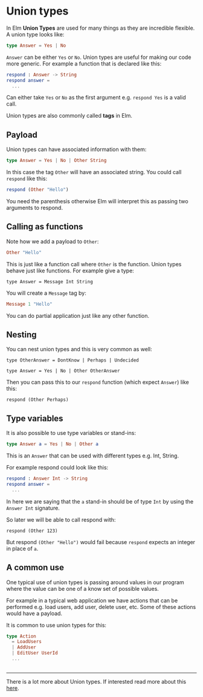 # Union types

In Elm __Union Types__ are used for many things as they are incredible flexible. A union type looks like:

```elm
type Answer = Yes | No
```

`Answer` can be either `Yes` or `No`. Union types are useful for making our code more generic. For example a function that is declared like this:

```elm
respond : Answer -> String
respond answer =
  ...
```

Can either take `Yes` or `No` as the first argument e.g. `respond Yes` is a valid call. 

Union types are also commonly called __tags__ in Elm.

## Payload

Union types can have associated information with them:

```elm
type Answer = Yes | No | Other String
```

In this case the tag `Other` will have an associated string. You could call `respond` like this:

```elm
respond (Other "Hello")
```

You need the parenthesis otherwise Elm will interpret this as passing two arguments to respond.

## Calling as functions

Note how we add a payload to `Other`:

```elm
Other "Hello"
```

This is just like a function call where `Other` is the function. Union types behave just like functions. For example give a type:

```
type Answer = Message Int String
```

You will create a `Message` tag by:

```elm
Message 1 "Hello"
```

You can do partial application just like any other function.


## Nesting

You can nest union types and this is very common as well:

```
type OtherAnswer = DontKnow | Perhaps | Undecided

type Answer = Yes | No | Other OtherAnswer
```

Then you can pass this to our `respond` function (which expect `Answer`) like this:

```
respond (Other Perhaps)
```

## Type variables

It is also possible to use type variables or stand-ins:

```elm
type Answer a = Yes | No | Other a
```

This is an `Answer` that can be used with different types e.g. Int, String.

For example respond could look like this:

```elm
respond : Answer Int -> String
respond answer =
  ...
```

In here we are saying that the `a` stand-in should be of type `Int` by using  the `Answer Int` signature.

So later we will be able to call respond with:

```
respond (Other 123)
```

But respond `(Other "Hello")` would fail because `respond` expects an integer in place of `a`.

## A common use

One typical use of union types is passing around values in our program where the value can be one of a know set of possible values. 

For example in a typical web application we have actions that can be performed e.g. load users, add user, delete user, etc. Some of these actions would have a payload. 

It is common to use union types for this:

```elm
type Action
  = LoadUsers
  | AddUser
  | EditUser UserId
  ...
  
```

---

There is a lot more about Union types. If interested read more about this [here](http://elm-lang.org/guide/model-the-problem).

